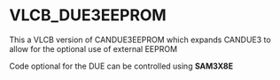 # VLCB_DUE3EEPROM

This a VLCB version of CANDUE3EEPROM which expands CANDUE3 to allow for the optional use of external EEPROM

Code optional for the DUE can be controlled using __SAM3X8E__


